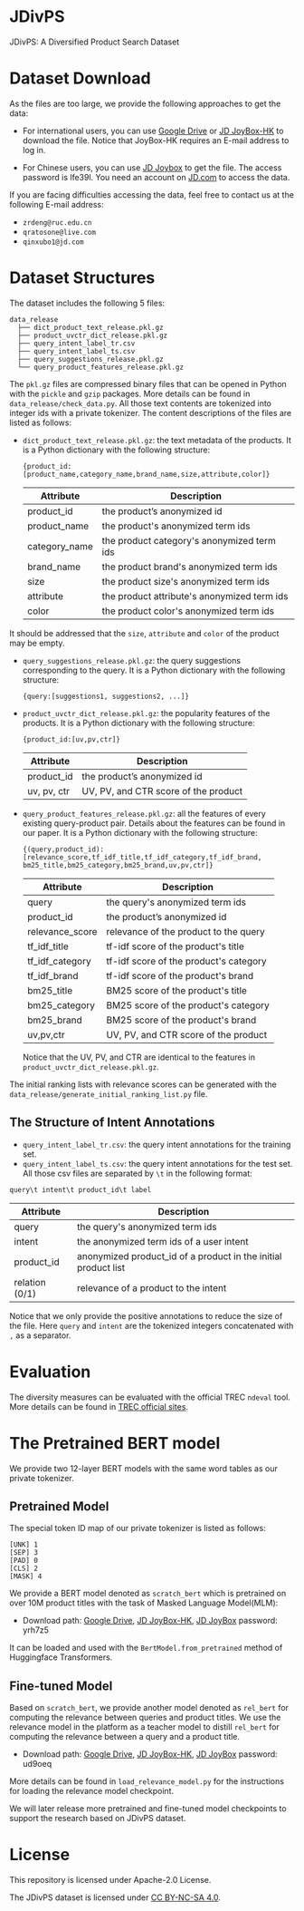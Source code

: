 # JDivPS
JDivPS: A Diversified Product Search Dataset
# Dataset Download
As the files are too large, we provide the following approaches to get the data:
- For international users, you can use [Google Drive](https://drive.google.com/file/d/197xROnc7lpGiJy0Y7UkQCzhesD6ZKCy-/view?usp=drive_link) or [JD JoyBox-HK](https://3.cn/fD-hnri) to download the file. Notice that JoyBox-HK requires an E-mail address to log in.

- For Chinese users, you can use [JD Joybox](http://box.jd.com/sharedInfo/BD2678873AB6F8916DFB90EA73EA2603) to get the file. The access password is lfe39l. You need an account on [JD.com](https://www.jd.com/) to access the data.

If you are facing difficulties accessing the data, feel free to contact us at the following E-mail address:
- `zrdeng@ruc.edu.cn`
- `qratosone@live.com`
- `qinxubo1@jd.com`

# Dataset Structures
The dataset includes the following 5 files:
```
data_release
  ├── dict_product_text_release.pkl.gz
  ├── product_uvctr_dict_release.pkl.gz
  ├── query_intent_label_tr.csv
  ├── query_intent_label_ts.csv
  ├── query_suggestions_release.pkl.gz
  └── query_product_features_release.pkl.gz
```
The `pkl.gz` files are compressed binary files that can be opened in Python with the `pickle` and `gzip` packages. More details can be found in `data_release/check_data.py`. All those text contents are tokenized into integer ids with a private tokenizer. The content descriptions of the files are listed as follows:
- `dict_product_text_release.pkl.gz`: the text metadata of the products. It is a Python dictionary with the following structure:
  ```
  {product_id:[product_name,category_name,brand_name,size,attribute,color]}
  ```
  | Attribute | Description |
  |-------|-------|
  | product_id | the product’s anonymized id |
  | product_name | the product's anonymized term ids |
  | category_name | the product category's anonymized term ids |
  | brand_name | the product brand's anonymized term ids |
  | size | the product size's anonymized term ids |
  | attribute | the product attribute's anonymized term ids |
  | color | the product color's anonymized term ids |
It should be addressed that the `size`, `attribute` and `color` of the product may be empty.
- `query_suggestions_release.pkl.gz`: the query suggestions corresponding to the query. It is a Python dictionary with the following structure:
  ```
  {query:[suggestions1, suggestions2, ...]}
  ```
- `product_uvctr_dict_release.pkl.gz`: the popularity features of the products. It is a Python dictionary with the following structure:
  ```
  {product_id:[uv,pv,ctr]}
  ```
  | Attribute | Description |
  |-------|-------|
  | product_id | the product’s anonymized id |
  | uv, pv, ctr | UV, PV, and CTR score of the product |
- `query_product_features_release.pkl.gz`: all the features of every existing query-product pair. Details about the features can be found in our paper. It is a Python dictionary with the following structure:
  ```
  {(query,product_id):[relevance_score,tf_idf_title,tf_idf_category,tf_idf_brand, bm25_title,bm25_category,bm25_brand,uv,pv,ctr]}
  ```
  | Attribute | Description |
  |-------|-------|
  | query | the query's anonymized term ids |
  | product_id | the product’s anonymized id |
  | relevance_score | relevance of the product to the query |
  | tf_idf_title | tf-idf score of the product's title |
  | tf_idf_category | tf-idf score of the product's category |
  | tf_idf_brand | tf-idf score of the product's brand |
  | bm25_title | BM25 score of the product's title |
  | bm25_category | BM25 score of the product's category |
  | bm25_brand | BM25 score of the product's brand |
  | uv,pv,ctr | UV, PV, and CTR score of the product |
  
  Notice that the UV, PV, and CTR are identical to the features in `product_uvctr_dict_release.pkl.gz`.

The initial ranking lists with relevance scores can be generated with the `data_release/generate_initial_ranking_list.py` file.

## The Structure of Intent Annotations
- `query_intent_label_tr.csv`: the query intent annotations for the training set.
- `query_intent_label_ts.csv`: the query intent annotations for the test set. 
All those csv files are separated by `\t` in the following format:
```
query\t intent\t product_id\t label
```
  | Attribute | Description |
  |-------|-------|
  | query | the query's anonymized term ids |
  | intent| the anonymized term ids of a user intent |
  | product_id | anonymized product_id of a product in the initial product list |
  | relation (0/1) | relevance of a product to the intent |

Notice that we only provide the positive annotations to reduce the size of the file. Here `query` and `intent` are the tokenized integers concatenated with `,` as a separator.

# Evaluation
The diversity measures can be evaluated with the official TREC `ndeval` tool. More details can be found in [TREC official sites](https://trec.nist.gov/data/web09.html).

# The Pretrained BERT model
We provide two 12-layer BERT models with the same word tables as our private tokenizer. 

## Pretrained Model
The special token ID map of our private tokenizer is listed as follows:
```
[UNK] 1
[SEP] 3
[PAD] 0
[CLS] 2
[MASK] 4
```
We provide a BERT model denoted as `scratch_bert` which is pretrained on over 10M product titles with the task of Masked Language Model(MLM):
- Download path: [Google Drive](https://drive.google.com/file/d/1Nuz5vbrFyPS7Cqu4r-4PyO4T7iYUuuHs/view?usp=sharing), [JD JoyBox-HK](https://3.cn/fDb-mx6), [JD JoyBox](http://box.jd.com/sharedInfo/0796DE3320DCE6FAAB6285AC6DB1AE3D)   password: yrh7z5

It can be loaded and used with the `BertModel.from_pretrained` method of Huggingface Transformers.

## Fine-tuned Model
Based on `scratch_bert`, we provide another model denoted as `rel_bert` for computing the relevance between queries and product titles. We use the relevance model in the platform as a teacher model to distill `rel_bert` for computing the relevance between a query and a product title.
- Download path: [Google Drive](https://drive.google.com/file/d/1Yjw1wmsJ6Wul1YQbBd5aIpWyLihze55A/view?usp=sharing), [JD JoyBox-HK](https://creativecommons.org/licenses/by-nc-sa/4.0/), [JD JoyBox](http://box.jd.com/sharedInfo/52FD2E44BC3E9E0EAB6285AC6DB1AE3D)  password: ud9oeq

More details can be found in `load_relevance_model.py` for the instructions for loading the relevance model checkpoint.

We will later release more pretrained and fine-tuned model checkpoints to support the research based on JDivPS dataset.

# License
This repository is licensed under Apache-2.0 License.

The JDivPS dataset is licensed under [CC BY-NC-SA 4.0](https://creativecommons.org/licenses/by-nc-sa/4.0/).
